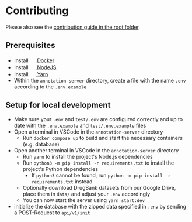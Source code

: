 # Contributing

Please also see the [contribution guide in the root folder](../CONTRIBUTING.md).

## Prerequisites

- Install [<img
  src="https://user-images.githubusercontent.com/58258541/143049489-668aea70-bb2c-420d-b3e8-e0edc42a4e92.png"
  width="16" height="16"> Docker](https://docs.docker.com/get-docker/)
- Install [<img
  src="https://user-images.githubusercontent.com/58258541/143050266-4a2030d1-c319-447d-812b-2ad8a4020d48.png"
  width="16" height="16"> NodeJS](https://nodejs.org)
- Install [<img
  src="https://user-images.githubusercontent.com/58258541/143050227-b374b1f7-e28e-4b90-b7f0-b9112521d3b1.png"
  width="16" height="16"> Yarn](https://yarnpkg.com/)
- Within the `annotation-server` directory, create a file with the name `.env`
  according to the `.env.example`

## Setup for local development

- Make sure your `.env` and `test/.env` are configured correctly and up to date
  with the `.env.example` and `test/.env.example` files
- Open a terminal in VSCode in the `annotation-server` directory
  - Run `docker compose up` to build and start the necessary containers (e.g.
    database)
- Open another terminal in VSCode in the `annotation-server` directory
  - Run `yarn` to install the project's Node.js dependencies
  - Run `python3 -m pip install -r requirements.txt` to install
    the project's Python dependencies
    - If `python3` cannot be found, run
      `python -m pip install -r requirements.txt` instead
  - Optionally download DrugBank datasets from our Google Drive, place them in
    `data/` and adjust your `.env` accordingly
  - You can now start the server using `yarn start:dev`
- initialize the database with the zipped data specified in `.env` by sending a
  POST-Request to `api/v1/init`
